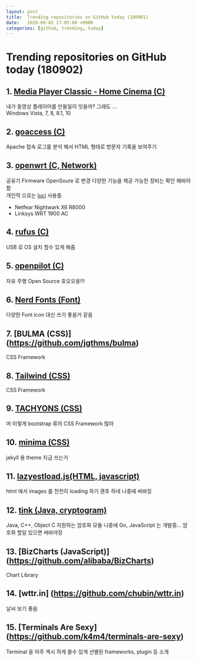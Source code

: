 ```yaml
---
layout: post
title:  Trending repositories on GitHub today (180901)
date:   2018-09-02 17:05:00 +0900
categories: [github, trending, today]
---
```

# Trending repositories on GitHub today (180902)

## 1. [Media Player Classic - Home Cinema (C)](https://github.com/clsid2/mpc-hc)

내가 동영상 플레이어를 만들일이 잇을까? 그래도 ...<br>
Windows Vista, 7, 8, 8.1, 10

## 2. [goaccess (C)](https://github.com/allinurl/goaccess)

Apache 접속 로그를 분석 해서 HTML 형태로 방문자 기록을 보여주기

## 3. [openwrt (C, Network)](https://github.com/openwrt/openwrt)

공유기 Firmware OpenSoure 로 변경 다양한 기능을 제공 가능한 장비는 확인 해바야함 <br>
개인적 으로는 [luci](https://github.com/openwrt/luci) 사용중

* Netfear Nightwark X6 R8000
* Linksys WRT 1900 AC

## 4. [rufus (C)](https://github.com/pbatard/rufus)

USB 로 OS 설치 할수 있게 해줌

## 5. [openpilot (C)](https://github.com/commaai/openpilot)

자유 주행 Open Source 호오오옹!!!

## 6. [Nerd Fonts (Font)](https://github.com/ryanoasis/nerd-fonts)

다양한 Font icon 대신 쓰기 좋을거 같음

## 7. [BULMA (CSS)] (https://github.com/jgthms/bulma)

CSS Framework

## 8. [Tailwind (CSS)](https://github.com/tailwindcss/tailwindcss)

CSS Framework

## 9. [TACHYONS (CSS)](https://github.com/tachyons-css/tachyons)

머 이렇게 bootstrap 류의 CSS Framework 많아

## 10. [minima (CSS)](https://github.com/jekyll/minima)

jekyll 용 theme 지금 쓰는거

## 11. [lazyestload.js(HTML, javascript)](https://github.com/Paul-Browne/lazyestload.js)

html 에서 images 를 천천히 loading 하기 괜추 하네 나중에 써바징

## 12. [tink (Java, cryptogram)](https://github.com/google/tink)

Java, C++, Object C 지원하는 암호화 모듈 나중에 Go, JavaScript 는 개발중... 암호화 할일 있으면 써바야징

## 13. [BizCharts (JavaScript)] (https://github.com/alibaba/BizCharts)

Chart Library

## 14. [wttr.in] (https://github.com/chubin/wttr.in)

날씨 보기 좋음

## 15. [Terminals Are Sexy] (https://github.com/k4m4/terminals-are-sexy)

Terminal 을 아주 섹시 하게 쓸수 있게 선별된 frameworks, plugin 등 소개
